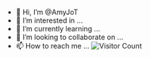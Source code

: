 - 👋 Hi, I’m @AmyJoT
- 👀 I’m interested in ...
- 🌱 I’m currently learning ...
- 💞️ I’m looking to collaborate on ...
- 📫 How to reach me ...
![Visitor Count](https://profile-counter.glitch.me/AmyJoT/count.svg)
<!---
AmyJoT/AmyJoT is a ✨ special ✨ repository because its `README.md` (this file) appears on your GitHub profile.
You can click the Preview link to take a look at your changes.
--->
